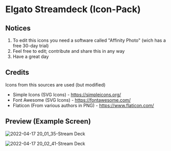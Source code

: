 # Elgato Streamdeck (Icon-Pack)

## Notices
1. To edit this icons you need a software called "Affinity Photo" (wich has a free 30-day trial)
2. Feel free to edit; contribute and share this in any way
3. Have a great day

## Credits
Icons from this sources are used (but modified)
- Simple Icons (SVG Icons) - https://simpleicons.org/
- Font Awesome (SVG Icons) - https://fontawesome.com/
- Flaticon (From various authors in PNG) - https://www.flaticon.com/

## Preview (Example Screen)
![2022-04-17 20_01_35-Stream Deck](https://user-images.githubusercontent.com/4189795/163726715-29c7518e-5d5e-4330-90e6-94cea436643d.png)

![2022-04-17 20_02_41-Stream Deck](https://user-images.githubusercontent.com/4189795/163726737-fc4088dc-653e-455c-850d-19189d0bc2c7.png)
